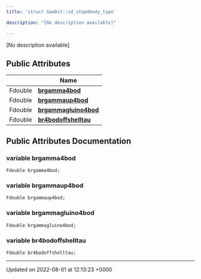 ```yaml
---
title: 'struct Gambit::sd_stop4body_type'

description: "[No description available]"

---
```









[No description available]

## Public Attributes

|                | Name           |
| -------------- | -------------- |
| Fdouble | **[brgamma4bod](/documentation/code/classes/structgambit_1_1sd__stop4body__type/#variable-brgamma4bod)**  |
| Fdouble | **[brgammaup4bod](/documentation/code/classes/structgambit_1_1sd__stop4body__type/#variable-brgammaup4bod)**  |
| Fdouble | **[brgammagluino4bod](/documentation/code/classes/structgambit_1_1sd__stop4body__type/#variable-brgammagluino4bod)**  |
| Fdouble | **[br4bodoffshelltau](/documentation/code/classes/structgambit_1_1sd__stop4body__type/#variable-br4bodoffshelltau)**  |

## Public Attributes Documentation

### variable brgamma4bod

```
Fdouble brgamma4bod;
```


### variable brgammaup4bod

```
Fdouble brgammaup4bod;
```


### variable brgammagluino4bod

```
Fdouble brgammagluino4bod;
```


### variable br4bodoffshelltau

```
Fdouble br4bodoffshelltau;
```


-------------------------------

Updated on 2022-08-01 at 12:13:23 +0000